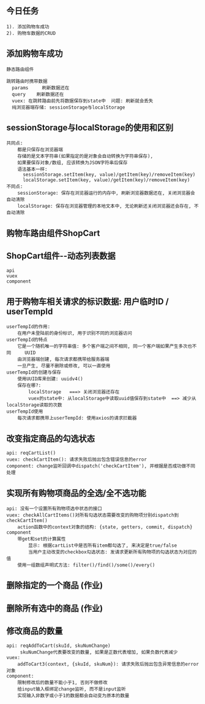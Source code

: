 ## 今日任务
    1). 添加购物车成功
    2). 购物车数据的CRUD

## 添加购物车成功
    静态路由组件

    跳转路由时携带数据
      params     刷新数据还在
      query    刷新数据还在
      vuex: 在跳转路由前先将数据保存到state中  问题: 刷新就会丢失
      纯浏览器端存储: sessionStorage与localStorage

## sessionStorage与localStorage的使用和区别
    共同点:
        都是只保存在浏览器端
        存储的是文本字符串(如果指定的是对象会自动转换为字符串保存), 
        如果要保存对象/数组, 应该转换为JSON字符串后保存
        语法基本一样:
          sessionStorage.setItem(key, value)/getItem(key)/removeItem(key)
          localStorage.setItem(key, value)/getItem(key)/removeItem(key)
    不同点:
        sessionStorage: 保存在浏览器运行的内存中, 刷新浏览器数据还在, 关闭浏览器会自动清除
        localStorage: 保存在浏览器管理的本地文本中, 无论刷新还关闭浏览器还会存在, 不自动清除

## 购物车路由组件ShopCart

## ShopCart组件--动态列表数据
    api
    vuex
    component

## 用于购物车相关请求的标识数据: 用户临时ID / userTempId
    userTempId的作用:
        在用户未登陆前的身份标识, 用于识别不同的浏览器访问
    userTempId的特点
        它是一个随机唯一的字符串值: 多个客户端之间不相同, 同一个客户端如果产生多次也不同     UUID
        由浏览器端创建, 每次请求都携带给服务器端
        一旦产生, 尽量不删除或修改, 可以一直使用
    userTempId的创建与保存
        使用UUID库来创建: uuidv4()
        保存在哪?: 
            localStorage   ===> 关闭浏览器还存在
            vuex的state中: 从localStorage中读取uuid值保存到state中  ==> 减少从localStorage读取的次数
    userTempId使用
        每次请求都携带上userTempId: 使用axios的请求拦截器


## 改变指定商品的勾选状态
    api: reqCartList()
    vuex: checkCartItem(): 请求失败后抛出包含错误信息的error
    component: change监听回调中dispatch('checkCartItem'), 并根据是否成功做不同处理

## 实现所有购物项商品的全选/全不选功能
    api: 没有一个设置所有购物项选中状态的接口
    vuex: checkAllCartItems()对所有勾选状态需要改变的购物项分别dispatch到checkCartItem()
        action函数中的context对象的结构: {state, getters, commit, dispatch}
    component
        带get和set的计算属性
            显示: 根据cartList中是否所有item都勾选了, 来决定是true/false
            当用户主动改变的checkbox勾选状态: 发请求更新所有购物项的勾选状态为对应的值
        使用一组数组声明式方法: filter()/find()/some()/every()

## 删除指定的一个商品  (作业)

## 删除所有选中的商品 (作业)

## 修改商品的数量
    api: reqAddToCart(skuId, skuNumChange)  
         skuNumChange代表要改变的数量, 如果是正数代表增加, 如果负数代表减少
    vuex:
        addToCart3(context, {skuId, skuNum}): 请求失败后抛出包含异常信息的error对象
    component:
        限制修改后的数量不能小于1, 否则不做修改
        给input输入框绑定change监听, 而不是input监听
        实现输入非数字或小于1的数据都会自动变为原本的数量



        

